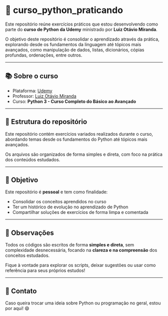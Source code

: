 # 🐍 curso_python_praticando

Este repositório reúne exercícios práticos que estou desenvolvendo como parte do **curso de Python da Udemy** ministrado por **Luiz Otávio Miranda**.

O objetivo deste repositório é consolidar o aprendizado através da prática, explorando desde os fundamentos da linguagem até tópicos mais avançados, como manipulação de dados, listas, dicionários, cópias profundas, ordenações, entre outros.

---

## 📚 Sobre o curso

- Plataforma: [Udemy](https://www.udemy.com)
- Professor: [Luiz Otávio Miranda](https://github.com/luizomf)
- Curso: **Python 3 - Curso Completo do Básico ao Avançado**

---

## 📁 Estrutura do repositório

Este repositório contém exercícios variados realizados durante o curso, abordando temas desde os fundamentos do Python até tópicos mais avançados.

Os arquivos são organizados de forma simples e direta, com foco na prática dos conteúdos estudados.

---

## 🚀 Objetivo

Este repositório é **pessoal** e tem como finalidade:

- Consolidar os conceitos aprendidos no curso
- Ter um histórico de evolução no aprendizado de Python
- Compartilhar soluções de exercícios de forma limpa e comentada

---

## 📝 Observações

Todos os códigos são escritos de forma **simples e direta**, sem complexidade desnecessária, focando na **clareza e na compreensão** dos conceitos estudados.

Fique à vontade para explorar os scripts, deixar sugestões ou usar como referência para seus próprios estudos!

---

## 📩 Contato

Caso queira trocar uma ideia sobre Python ou programação no geral, estou por aqui! 😄
